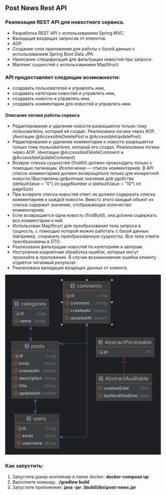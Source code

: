 <H2>Post News Rest API</H2>

<H3>Реализация REST API для новостного сервиса.</H3>

* Разработка REST API с использованием Spring MVC.
* Валидация входящих запросов от клиентов.
* AOP.
* Создание слоя приложения для работы с базой данных с использованием Spring Boot Data JPA.
* Написание спецификаций для фильтрации новостей при запросе.
* Маппинг сущностей с использованием MapStruct.

<H3>API предоставляет следющие возможности:</H3>

* создавать пользователей и управлять ими,
* создавать категории новостей и управлять ими,
* создавать новости и управлять ими,
* создавать комментарии для новостей и управлять ими.

<H4>Описание логики работы сервиса</H4>

* Редактирование и удаление новости разрешается только тому пользователю, который её создал. Реализована логика через AOP.
(Анотации @AccessibleDeletePost и @AccessibleUpdatePost)
* Редактирование и удаление комментария к новости разрешается только тому пользователю, который его создал. Реализована логика через AOP.
(Анотации @AccessibleDeleteComment и @AccessibleUpdateComment)
* Возврат списка сущностей (findAll) должен происходить только с помощью пагинации. Исключение — список комментариев. 
В API список комментариев должен возвращаться только для конкретной новости.(Выставлены дефолтные значения для удобства (defaultValue = "0") int pageNumber и (defaultValue = "10") int pageSize)
* При возврате списка новостей ответ не должен содержать списка комментариев к каждой новости. Вместо этого каждый объект из списка содержит значение, отображающее количество комментариев.
* Если возвращается одна новость (findById), она должна содержать все комментарии к ней.
* Использован MapStruct для преобразования тела запроса в сущность, с помощью которой можно работать с базой данных (например, сохранить преобразованную сущность). Все тела ответа преобразованы в DTO.
* Реализована фильтрация новостей по категориям и авторам.
* Ностроенна корректная обработка ошибок, которые могут произойти в приложении. В случае возникновения ошибки клиенту отдаётся читаемый результат.
* Реализована валидация входящих данных от клиента.


![post-news.png](post-news.png)

<H3>Как запустить:</H3>


1. Запустите докер контейнер в папке docker: <b>docker-compose up</b>
2. Выполните команду: <b>./gradlew build</b>
3. Запустите приложение: <b>java -jar .\build\libs\post-news.jar</b>
